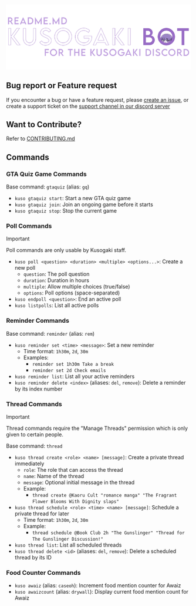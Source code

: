 ![](./static/Github_Readme.png)
<br />

<h2> Bug report or Feature request </h2>

If you encounter a bug or have a feature request, please [create an issue](https://github.com/kusogaki-events/kusogaki-bot/issues), or create a support ticket on the [support channel in our discord server](https://discord.com/channels/1204428205675651122/1204814321029488660)

<h2> Want to Contribute? </h2>

Refer to [CONTRIBUTING.md](https://github.com/kusogaki-events/kusogaki-bot/blob/main/docs/CONTRIBUTING.md)

<h2> Commands </h2>

### GTA Quiz Game Commands
Base command: `gtaquiz` (alias: `gq`)
* `kuso gtaquiz start`: Start a new GTA quiz game
* `kuso gtaquiz join`: Join an ongoing game before it starts
* `kuso gtaquiz stop`: Stop the current game

### Poll Commands
> [!IMPORTANT]
> Poll commands are only usable by Kusogaki staff.

* `kuso poll <question> <duration> <multiple> <options...>`: Create a new poll
  * `question`: The poll question
  * `duration`: Duration in hours
  * `multiple`: Allow multiple choices (true/false)
  * `options`: Poll options (space-separated)
* `kuso endpoll <question>`: End an active poll
* `kuso listpolls`: List all active polls

### Reminder Commands
Base command: `reminder` (alias: `rem`)
* `kuso reminder set <time> <message>`: Set a new reminder
  * Time format: `1h30m`, `2d`, `30m`
  * Examples:
    * `reminder set 1h30m Take a break`
    * `reminder set 2d Check emails`
* `kuso reminder list`: List all your active reminders
* `kuso reminder delete <index>` (aliases: `del`, `remove`): Delete a reminder by its index number

### Thread Commands
> [!IMPORTANT]
> Thread commands require the "Manage Threads" permission which is only given to certain people.

Base command: `thread`
* `kuso thread create <role> <name> [message]`: Create a private thread immediately
  * `role`: The role that can access the thread
  * `name`: Name of the thread
  * `message`: Optional initial message in the thread
  * Example:
    * `thread create @Kaoru Cult "romance manga" "The Fragrant Flower Blooms With Dignity slaps"`
* `kuso thread schedule <role> <time> <name> [message]`: Schedule a private thread for later
  * Time format: `1h30m`, `2d`, `30m`
  * Example:
    * `thread schedule @Book Club 2h "The Gunslinger" "Thread for The Gunslinger Discussion!"`
* `kuso thread list`: List all scheduled threads
* `kuso thread delete <id>` (aliases: `del`, `remove`): Delete a scheduled thread by its ID

### Food Counter Commands
* `kuso awaiz` (alias: `caseoh`): Increment food mention counter for Awaiz
* `kuso awaizcount` (alias: `drywall`): Display current food mention count for Awaiz